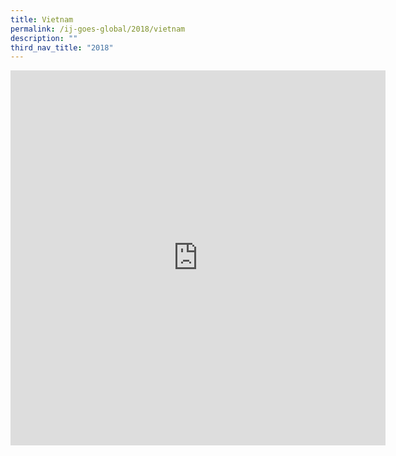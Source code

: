 ```yaml
---
title: Vietnam
permalink: /ij-goes-global/2018/vietnam
description: ""
third_nav_title: "2018"
---
```

<iframe allowfullscreen="true" height="600" width="600" frameborder="0" src="https://docs.google.com/presentation/d/e/2PACX-1vSzEA2sMgAoQDCbOR_DuLH37-E2EPJOL3n50PdDjt3Cg4QTNL3HlvDoEjJMlHiOsm-1jPNgY3pKZDED/embed?start=true&amp;loop=true&amp;delayms=5000"></iframe>